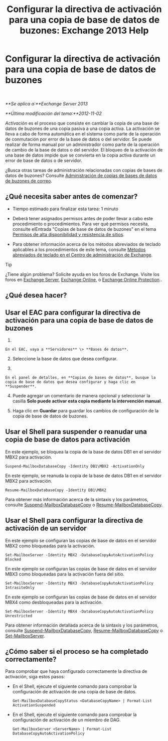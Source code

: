 ﻿---
title: 'Configurar la directiva de activación para una copia de base de datos de buzones: Exchange 2013 Help'
TOCTitle: Configurar la directiva de activación para una copia de base de datos de buzones
ms:assetid: 6b37ed6e-2e36-4688-b485-8fdbb8193ec8
ms:mtpsurl: https://technet.microsoft.com/es-es/library/Dd298046(v=EXCHG.150)
ms:contentKeyID: 48268247
ms.date: 04/23/2018
mtps_version: v=EXCHG.150
ms.translationtype: HT
---

# Configurar la directiva de activación para una copia de base de datos de buzones

 

_**Se aplica a:**Exchange Server 2013_

_**Última modificación del tema:**2012-11-02_

*Activación* es el proceso que consiste en cambiar la copia de una base de datos de buzones de una copia pasiva a una copia activa. La activación se lleva a cabo de forma automática en el sistema como parte de la operación de conmutación por error de la base de datos o del servidor. Se puede realizar de forma manual por un administrador como parte de la operación de cambio de la base de datos o del servidor. El bloqueo de la activación de una base de datos impide que se convierta en la copia activa durante un error de base de datos o de servidor.

¿Busca otras tareas de administración relacionadas con copias de bases de datos de buzones? Consulte [Administración de copias de bases de datos de buzones de correo](managing-mailbox-database-copies-exchange-2013-help.md).

## ¿Qué necesita saber antes de comenzar?

  - Tiempo estimado para finalizar esta tarea: 1 minuto

  - Deberá tener asignados permisos antes de poder llevar a cabo este procedimiento o procedimientos. Para ver qué permisos necesita, consulte elEntrada "Copias de base de datos de buzones" en el tema [Permisos de alta disponibilidad y resistencia de sitios](high-availability-and-site-resilience-permissions-exchange-2013-help.md).

  - Para obtener información acerca de los métodos abreviados de teclado aplicables a los procedimientos de este tema, consulte [Métodos abreviados de teclado en el Centro de administración de Exchange](keyboard-shortcuts-in-the-exchange-admin-center-exchange-online-protection-help.md).


> [!TIP]
> ¿Tiene algún problema? Solicite ayuda en los foros de Exchange. Visite los foros en <A href="https://go.microsoft.com/fwlink/p/?linkid=60612">Exchange Server</A>, <A href="https://go.microsoft.com/fwlink/p/?linkid=267542">Exchange Online</A>, o <A href="https://go.microsoft.com/fwlink/p/?linkid=285351">Exchange Online Protection</A>..



## ¿Qué desea hacer?

## Usar el EAC para configurar la directiva de activación para una copia de base de datos de buzones

1.  
    
    En el EAC, vaya a **Servidores** \> **Bases de datos**.

2.  Seleccione la base de datos que desea configurar.

3.  
    
    En el panel de detalles, en **Copias de bases de datos**, busque la copia de base de datos que desea configurar y haga clic en **Suspender**.

4.  Puede agregar un comentario de manera opcional y seleccionar la casilla **Solo puede activar esta copia mediante la intervención manual**.

5.  Haga clic en **Guardar** para guardar los cambios de configuración de la copia de base de datos de buzones.

## Usar el Shell para suspender o reanudar una copia de base de datos para activación

En este ejemplo, se bloquea la copia de la base de datos DB1 en el servidor MBX2 para activación.

    Suspend-MailboxDatabaseCopy -Identity DB1\MBX2 -ActivationOnly

En este ejemplo, se reanuda la copia de la base de datos DB1 en el servidor MBX2 para activación.

    Resume-MailboxDatabaseCopy -Identity DB1\MBX2

Para obtener más información acerca de la sintaxis y los parámetros, consulte [Suspend-MailboxDatabaseCopy](https://technet.microsoft.com/es-es/library/dd351074\(v=exchg.150\)) o [Resume-MailboxDatabaseCopy](https://technet.microsoft.com/es-es/library/dd335220\(v=exchg.150\)).

## Usar el Shell para configurar la directiva de activación de un servidor

En este ejemplo se configuran las copias de base de datos en el servidor MBX2 como bloqueadas para la activación.

    Set-MailboxServer -Identity MBX2 -DatabaseCopyAutoActivationPolicy Blocked

En este ejemplo se configuran las copias de base de datos en el servidor MBX3 como bloqueadas para la activación fuera del sitio.

    Set-MailboxServer -Identity MBX3 -DatabaseCopyAutoActivationPolicy IntrasiteOnly

En este ejemplo se configuran las copias de base de datos en el servidor MBX4 como desbloqueadas para la activación.

    Set-MailboxServer -Identity MBX4 -DatabaseCopyAutoActivationPolicy Unrestricted

Para obtener información detallada acerca de la sintaxis y los parámetros, consulte [Suspend-MailboxDatabaseCopy](https://technet.microsoft.com/es-es/library/dd351074\(v=exchg.150\)), [Resume-MailboxDatabaseCopy](https://technet.microsoft.com/es-es/library/dd335220\(v=exchg.150\)) o [Set-MailboxServer](https://technet.microsoft.com/es-es/library/aa998651\(v=exchg.150\)).

## ¿Cómo saber si el proceso se ha completado correctamente?

Para comprobar que haya configurado correctamente la directiva de activación, siga estos pasos:

  - En el Shell, ejecute el siguiente comando para comprobar la configuración de activación de una copia de base de datos.
    
        Get-MailboxDatabaseCopyStatus <DatabaseCopyName> | Format-List ActivationSuspended

  - En el Shell, ejecute el siguiente comando para comprobar la configuración de activación de un miembro de DAG.
    
        Get-MailboxServer <ServerName> | Format-List DatabaseCopyAutoActivationPolicy

